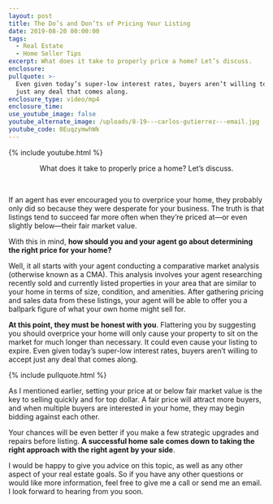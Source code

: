 ```yaml
---
layout: post
title: The Do’s and Don’ts of Pricing Your Listing
date: 2019-08-20 00:00:00
tags:
  - Real Estate
  - Home Seller Tips
excerpt: What does it take to properly price a home? Let’s discuss.
enclosure:
pullquote: >-
  Even given today’s super-low interest rates, buyers aren’t willing to accept
  just any deal that comes along.
enclosure_type: video/mp4
enclosure_time:
use_youtube_image: false
youtube_alternate_image: /uploads/8-19---carlos-gutierrez---email.jpg
youtube_code: 0EuqzymwhWk
---
```


{% include youtube.html %}

<center>What does it take to properly price a home? Let&rsquo;s discuss.</center>

&nbsp;

If an agent has ever encouraged you to overprice your home, they probably only did so because they were desperate for your business. The truth is that listings tend to succeed far more often when they’re priced at—or even slightly below—their fair market value.

With this in mind, **how should you and your agent go about determining the right price for your home?**

Well, it all starts with your agent conducting a comparative market analysis (otherwise known as a CMA). This analysis involves your agent researching recently sold and currently listed properties in your area that are similar to your home in terms of size, condition, and amenities. After gathering pricing and sales data from these listings, your agent will be able to offer you a ballpark figure of what your own home might sell for.

**At this point, they must be honest with you**. Flattering you by suggesting you should overprice your home will only cause your property to sit on the market for much longer than necessary. It could even cause your listing to expire. Even given today’s super-low interest rates, buyers aren’t willing to accept just any deal that comes along.

{% include pullquote.html %}

As I mentioned earlier, setting your price at or below fair market value is the key to selling quickly and for top dollar. A fair price will attract more buyers, and when multiple buyers are interested in your home, they may begin bidding against each other.

Your chances will be even better if you make a few strategic upgrades and repairs before listing. **A successful home sale comes down to taking the right approach with the right agent by your side**.

I would be happy to give you advice on this topic, as well as any other aspect of your real estate goals. So if you have any other questions or would like more information, feel free to give me a call or send me an email. I look forward to hearing from you soon.